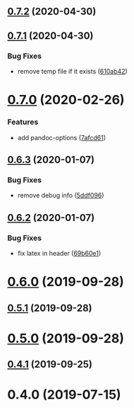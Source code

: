 ## [0.7.2](https://github.com/DCsunset/pandoc-include/compare/v0.7.1...v0.7.2) (2020-04-30)



## [0.7.1](https://github.com/DCsunset/pandoc-include/compare/v0.7.0...v0.7.1) (2020-04-30)


### Bug Fixes

* remove temp file if it exists ([610ab42](https://github.com/DCsunset/pandoc-include/commit/610ab42f6a12397a379c55eb04f8f3f5e1cd84d0))



# [0.7.0](https://github.com/DCsunset/pandoc-include/compare/v0.6.3...v0.7.0) (2020-02-26)


### Features

* add pandoc-options ([7afcd61](https://github.com/DCsunset/pandoc-include/commit/7afcd61290ce15fffee6e3d17ac7a50be92583aa))



## [0.6.3](https://github.com/DCsunset/pandoc-include/compare/v0.6.2...v0.6.3) (2020-01-07)


### Bug Fixes

* remove debug info ([5ddf096](https://github.com/DCsunset/pandoc-include/commit/5ddf0968c4bae5836c56cfd39625ba8d9fcfe929))



## [0.6.2](https://github.com/DCsunset/pandoc-include/compare/v0.6.0...v0.6.2) (2020-01-07)


### Bug Fixes

* fix latex in header ([69b60e1](https://github.com/DCsunset/pandoc-include/commit/69b60e1dfd54f08e1bc5fbc122252965eb7bc0bd))



# [0.6.0](https://github.com/DCsunset/pandoc-include/compare/v0.5.1...v0.6.0) (2019-09-28)



## [0.5.1](https://github.com/DCsunset/pandoc-include/compare/v0.5.0...v0.5.1) (2019-09-28)



# [0.5.0](https://github.com/DCsunset/pandoc-include/compare/v0.4.1...v0.5.0) (2019-09-28)



## [0.4.1](https://github.com/DCsunset/pandoc-include/compare/v0.4.0...v0.4.1) (2019-09-25)



# 0.4.0 (2019-07-15)



